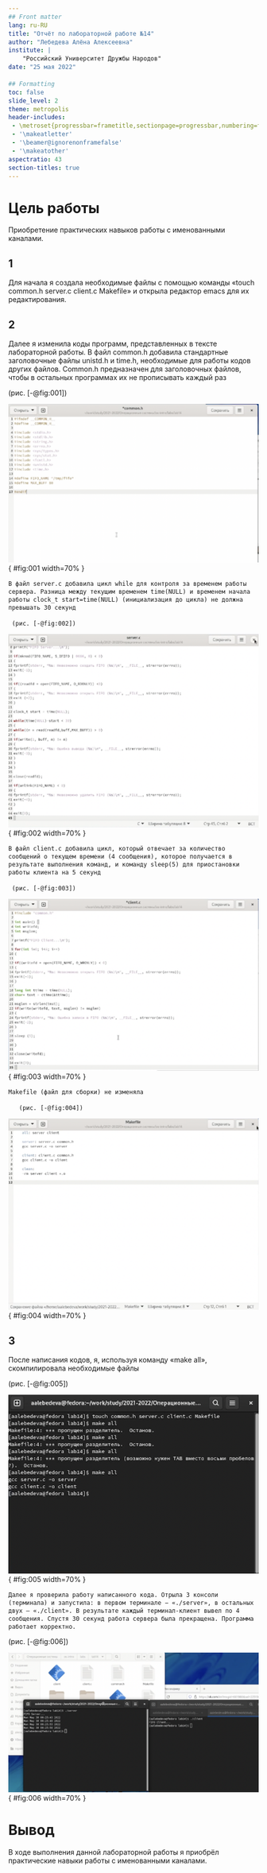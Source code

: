 ```yaml
---
## Front matter
lang: ru-RU
title: "Отчёт по лабораторной работе №14"
author: "Лебедева Алёна Алексеевна"
institute: |
	"Российский Университет Дружбы Народов"
date: "25 мая 2022"

## Formatting
toc: false
slide_level: 2
theme: metropolis
header-includes: 
 - \metroset{progressbar=frametitle,sectionpage=progressbar,numbering=fraction}
 - '\makeatletter'
 - '\beamer@ignorenonframefalse'
 - '\makeatother'
aspectratio: 43
section-titles: true
---
```


# Цель работы

Приобретение практических навыков работы с именованными каналами.

## 1

Для начала я создалa необходимые файлы с помощью команды «touch common.h server.c client.c Makefile» и открылa редактор emacs для их редактирования.

## 2

Далее я изменилa коды программ, представленных в тексте лабораторной работы. В файл common.h добавилa стандартные заголовочные файлы unistd.h и time.h, необходимые для работы кодов других файлов. Common.h предназначен для заголовочных файлов, чтобы в остальных программах их не прописывать каждый раз

 (рис. [-@fig:001])

![common.h](1.png){ #fig:001 width=70% }

    В файл server.c добавилa цикл while для контроля за временем работы сервера. Разница между текущим временем time(NULL) и временем начала работы clock_t start=time(NULL) (инициализация до цикла) не должна превышать 30 секунд
    
     (рис. [-@fig:002])

![server.c](2.png){ #fig:002 width=70% }

    В файл client.c добавилa цикл, который отвечает за количество сообщений о текущем времени (4 сообщения), которое получается в результате выполнения команд, и команду sleep(5) для приостановки работы клиента на 5 секунд
    
     (рис. [-@fig:003])
     
![client.c](3.png){ #fig:003 width=70% }

    Makefile (файл для сборки) не изменялa
    
       (рис. [-@fig:004])

![Makefile](4.png){ #fig:004 width=70% }
    

## 3

После написания кодов, я, используя команду «make all», скомпилировалa необходимые файлы

 (рис. [-@fig:005])

![компиляция](5.png){ #fig:005 width=70% }

    Далее я проверила работу написанного кода. Отрыла 3 консоли (терминала) и запустила: в первом терминале − «./server», в остальных двух – «./client». В результате каждый терминал-клиент вывел по 4 сообщения. Спустя 30 секунд работа сервера была прекращена. Программа работает корректно.

 (рис. [-@fig:006])

![терминал](6.png){ #fig:006 width=70% }


# Вывод

В ходе выполнения данной лабораторной работы я приобрёл практические навыки работы с именованными каналами.

